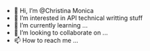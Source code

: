 - 👋 Hi, I’m @Christina Monica
- 👀 I’m interested in API technical writting stuff
- 🌱 I’m currently learning ...
- 💞️ I’m looking to collaborate on ...
- 📫 How to reach me ...

<!---
Christinamonic/Christinamonic is a ✨ special ✨ repository because its `README.md` (this file) appears on your GitHub profile.
You can click the Preview link to take a look at your changes.
--->
